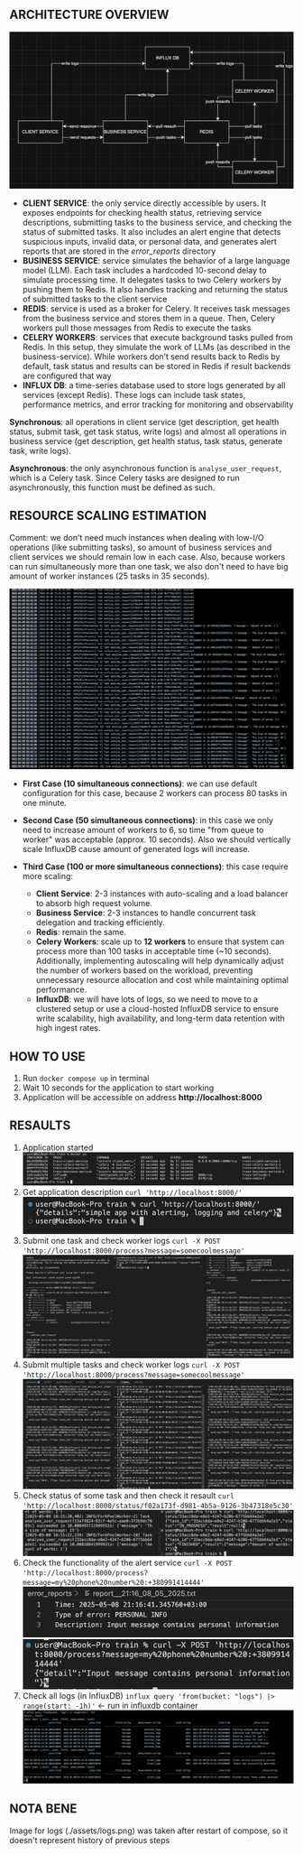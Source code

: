 ## ARCHITECTURE OVERVIEW
![architecture](./assets/architecture.png)
- **CLIENT SERVICE**: the only service directly accessible by users. It exposes endpoints for checking health status, retrieving service descriptions, submitting tasks to the business service, and checking the status of submitted tasks. It also includes an alert engine that detects suspicious inputs, invalid data, or personal data, and generates alert reports that are stored in the *error_reports* directory
- **BUSINESS SERVICE**: service simulates the behavior of a large language model (LLM). Each task includes a hardcoded 10-second delay to simulate processing time. It delegates tasks to two Celery workers by pushing them to Redis. It also handles tracking and returning the status of submitted tasks to the client service
- **REDIS**: service is used as a broker for Celery. It receives task messages from the business service and stores them in a queue. Then, Celery workers pull those messages from Redis to execute the tasks
- **CELERY WORKERS**: services that execute background tasks pulled from Redis. In this setup, they simulate the work of LLMs (as described in the business-service). While workers don’t send results back to Redis by default, task status and results can be stored in Redis if result backends are configured that way
- **INFLUX DB**: a time-series database used to store logs generated by all services (except Redis). These logs can include task states, performance metrics, and error tracking for monitoring and observability

**Synchronous**: all operations in client service (get description, get health status, submit task, get task status, write logs) and almost all operations in business service (get description, get health status, task status, generate task, write logs).

**Asynchronous**: the only asynchronous function is `analyse_user_request`, which is a Celery task. Since Celery tasks are designed to run asynchronously, this function must be defined as such.

## RESOURCE SCALING ESTIMATION
Comment: we don't need much instances when dealing with low-I/O operations (like submitting tasks), so amount of business services and client services we should remain low in each case. Also, because workers can run simultaneously more than one task, we also don't need to have big amount of worker instances (25 tasks in 35 seconds).

![speed](./assets/speed.png)

- **First Case (10 simultaneous connections)**: we can use default configuration for this case, because 2 workers can process 80 tasks in one minute.

- **Second Case (50 simultaneous connections)**: in this case we only need to increase amount of workers to 6, so time "from queue to worker" was acceptable (approx. 10 seconds). Also we should vertically scale InfluxDB cause amount of generated logs will increase.

- **Third Case (100 or more simultaneous connections)**: this case require more scaling:
  - **Client Service**: 2-3 instances with auto-scaling and a load balancer to absorb high request volume.
  - **Business Service**: 2-3 instances to handle concurrent task delegation and tracking efficiently.
  - **Redis**: remain the same.
  - **Celery Workers**: scale up to **12 workers** to ensure that system can process more than 100 tasks in acceptable time (~10 seconds). Additionally, implementing autoscaling will help dynamically adjust the number of workers based on the workload, preventing unnecessary resource allocation and cost while maintaining optimal performance.
  - **InfluxDB**: we will have lots of logs, so we need to move to a clustered setup or use a cloud-hosted InfluxDB service to ensure write scalability, high availability, and long-term data retention with high ingest rates.


## HOW TO USE
1. Run ```docker compose up``` in terminal
2. Wait 10 seconds for the application to start working
3. Application will be accessible on address **http://localhost:8000**

## RESAULTS
1. Application started
![start](./assets/start.png)
2. Get application description `curl 'http://localhost:8000/'`
![description](./assets/description.png)
3. Submit one task and check worker logs `curl -X POST 'http://localhost:8000/process?message=somecoolmessage'`
![one_task](./assets/one_task.png)
4. Submit multiple tasks and check worker logs `curl -X POST 'http://localhost:8000/process?message=somecoolmessage'`
![many_tasks](./assets/many_tasks.png)
5. Check status of some task and then check it resault `curl 'http://localhost:8000/status/f02a173f-d981-4b5a-9126-3b47318e5c30'`
![task](./assets/tasks.png)
6. Check the functionality of the alert service `curl -X POST 'http://localhost:8000/process?message=my%20phone%20number%20:+380991414444'`
![alert_file](./assets/alert_file.png)
![alert_message](./assets/alert_message.png)
7. Check all logs (in InfluxDB) `influx query 'from(bucket: "logs") |> range(start: -1h)'` <- run in influxdb container
![logs](./assets/logs.png)

## NOTA BENE
Image for logs (./assets/logs.png) was taken after restart of compose, so it doesn't represent history of previous steps